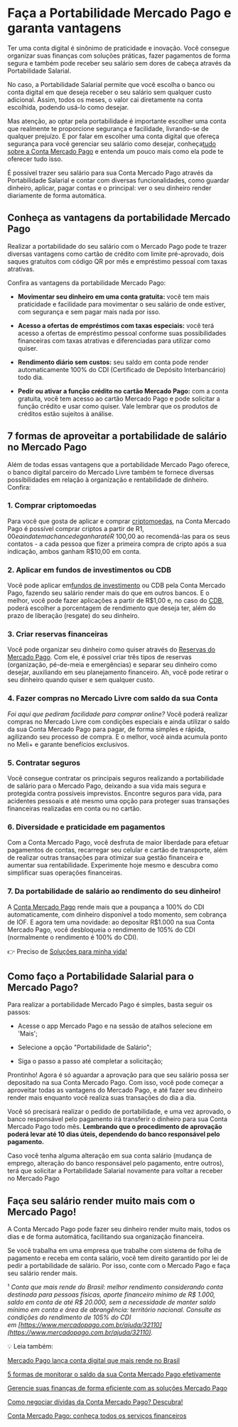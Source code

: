 # Faça a Portabilidade Mercado Pago e garanta vantagens

Ter uma conta digital é sinônimo de praticidade e inovação. Você consegue organizar suas finanças com soluções práticas, fazer pagamentos de forma segura e também pode receber seu salário sem dores de cabeça através da Portabilidade Salarial.

No caso, a Portabilidade Salarial permite que você escolha o banco ou conta digital em que deseja receber o seu salário sem qualquer custo adicional. Assim, todos os meses, o valor cai diretamente na conta escolhida, podendo usá-lo como desejar.

Mas atenção, ao optar pela portabilidade é importante escolher uma conta que realmente te proporcione segurança e facilidade, livrando-se de qualquer prejuízo. E por falar em escolher uma conta digital que ofereça segurança para você gerenciar seu salário como desejar, conheça[tudo sobre a Conta Mercado Pago](https://meubolso.mercadopago.com.br/tudo-o-que-voce-precisa-saber-sobre-a-conta-mercado-pago) e entenda um pouco mais como ela pode te oferecer tudo isso.

É possível trazer seu salário para sua Conta Mercado Pago através da Portabilidade Salarial e contar com diversas funcionalidades, como guardar dinheiro, aplicar, pagar contas e o principal: ver o seu dinheiro render diariamente de forma automática.

## 

## Conheça as vantagens da portabilidade Mercado Pago

Realizar a portabilidade do seu salário com o Mercado Pago pode te trazer diversas vantagens como cartão de crédito com limite pré-aprovado, dois saques gratuitos com código QR por mês e empréstimo pessoal com taxas atrativas.

Confira as vantagens da portabilidade Mercado Pago:

- **Movimentar seu dinheiro em uma conta gratuita:** você tem mais praticidade e facilidade para movimentar o seu salário de onde estiver, com segurança e sem pagar mais nada por isso.

- **Acesso a ofertas de empréstimos com taxas especiais:** você terá acesso a ofertas de empréstimo pessoal conforme suas possibilidades financeiras com taxas atrativas e diferenciadas para utilizar como quiser.

- **Rendimento diário sem custos:** seu saldo em conta pode render  automaticamente 100% do CDI (Certificado de Depósito Interbancário) todo dia. 

- **Pedir ou ativar a função crédito no cartão Mercado Pago:** com a conta gratuita, você tem acesso ao cartão Mercado Pago e pode solicitar a função crédito e usar como quiser. Vale lembrar que os produtos de créditos estão sujeitos à análise.

## 7 formas de aproveitar a portabilidade de salário no Mercado Pago

Além de todas essas vantagens que a portabilidade Mercado Pago oferece, o banco digital parceiro do Mercado Livre também te fornece diversas possibilidades em relação à organização e rentabilidade de dinheiro. Confira:

### 1. Comprar criptomoedas

Para você que gosta de aplicar e comprar [criptomoedas](https://meubolso.mercadopago.com.br/criptomoedas-mercado-pago), na Conta Mercado Pago é possível comprar criptos a partir de R$1,00 e ainda tem a chance de ganhar até R$ 100,00 ao recomendá-las para os seus contatos - a cada pessoa que fizer a primeira compra de cripto após a sua indicação, ambos ganham R$10,00 em conta.

### 2. Aplicar em fundos de investimentos ou CDB

Você pode aplicar em[fundos de investimento](https://meubolso.mercadopago.com.br/fundos-de-investimento-no-mercado-pago) ou CDB pela Conta Mercado Pago, fazendo seu salário render mais do que em outros bancos. E o melhor, você pode fazer aplicações a partir de R$1,00 e, no caso do [CDB](https://meubolso.mercadopago.com.br/cdb-app-mercado-pago), poderá escolher a porcentagem de rendimento que deseja ter, além do prazo de liberação (resgate) do seu dinheiro.

### 3. Criar reservas financeiras

Você pode organizar seu dinheiro como quiser através do [Reservas do Mercado Pago](https://meubolso.mercadopago.com.br/reservas-do-mercado-pago). Com ele, é possível criar três tipos de reservas (organização, pé-de-meia e emergências) e separar seu dinheiro como desejar, auxiliando em seu planejamento financeiro. Ah, você pode retirar o seu dinheiro quando quiser e sem qualquer custo.

### 4. Fazer compras no Mercado Livre com saldo da sua Conta

*Foi aqui que pediram facilidade para comprar online?* Você poderá realizar compras no Mercado Livre com condições especiais e ainda utilizar o saldo da sua Conta Mercado Pago para pagar, de forma simples e rápida, agilizando seu processo de compra. E o melhor, você ainda acumula ponto no Meli+ e garante benefícios exclusivos.

### 5. Contratar seguros

Você consegue contratar os principais seguros realizando a portabilidade de salário para o Mercado Pago, deixando a sua vida mais segura e protegida contra possíveis imprevistos. Encontre seguros para vida, para acidentes pessoais e até mesmo uma opção para proteger suas transações financeiras realizadas em conta ou no cartão.

### 6. Diversidade e praticidade em pagamentos

Com a Conta Mercado Pago, você desfruta de maior liberdade para efetuar pagamentos de contas, recarregar seu celular e cartão de transporte, além de realizar outras transações para otimizar sua gestão financeira e aumentar sua rentabilidade. Experimente hoje mesmo e descubra como simplificar suas operações financeiras.

### 7. Da portabilidade de salário ao rendimento do seu dinheiro!

A [Conta Mercado Pago](https://meubolso.mercadopago.com.br/conta-mercado-pago-corrente-ou-poupanca) rende mais que a poupança a 100% do CDI automaticamente, com dinheiro disponível a todo momento, sem cobrança de IOF. E agora tem uma novidade: ao depositar R$1.000 na sua Conta Mercado Pago, você desbloqueia o rendimento de 105% do CDI (normalmente o rendimento é 100% do CDI).

👉 Preciso de [Soluções para minha vida!](https://meubolso.mercadopago.com.br/conta-digital-como-funciona)

## Como faço a Portabilidade Salarial para o Mercado Pago?

Para realizar a portabilidade Mercado Pago é simples, basta seguir os passos:

- Acesse o app Mercado Pago e na sessão de atalhos selecione em 'Mais';

- Selecione a opção "Portabilidade de Salário";

- Siga o passo a passo até completar a solicitação;

Prontinho! Agora é só aguardar a aprovação para que seu salário possa ser depositado na sua Conta Mercado Pago. Com isso, você pode começar a aproveitar todas as vantagens do Mercado Pago, e até fazer seu dinheiro render mais enquanto você realiza suas transações do dia a dia.

Você só precisará realizar o pedido de portabilidade, e uma vez aprovado, o banco responsável pelo pagamento irá transferir o dinheiro para sua Conta Mercado Pago todo mês. **Lembrando que o procedimento de aprovação poderá levar até 10 dias úteis, dependendo do banco responsável pelo pagamento.**

Caso você tenha alguma alteração em sua conta salário (mudança de emprego, alteração do banco responsável pelo pagamento, entre outros), terá que solicitar a Portabilidade Salarial novamente para voltar a receber no Mercado Pago

## Faça seu salário render muito mais com o Mercado Pago!

A Conta Mercado Pago pode fazer seu dinheiro render muito mais, todos os dias e de forma automática, facilitando sua organização financeira.

Se você trabalha em uma empresa que trabalhe com sistema de folha de pagamento e receba em conta salário, você tem direito garantido por lei de pedir a portabilidade de salário. Por isso, conte com o Mercado Pago e faça seu salário render mais.

¹ *Conta que mais rende do Brasil: melhor rendimento considerando conta destinada para pessoas físicas, aporte financeiro mínimo de R$ 1.000, saldo em conta de até R$ 20.000, sem a necessidade de manter saldo mínimo em conta e área de abrangência: território nacional. Consulte as condições do rendimento de 105% do CDI em [https://www.mercadopago.com.br/ajuda/32110](https://www.mercadopago.com.br/ajuda/32110).*

💡 Leia também:

[Mercado Pago lança conta digital que mais rende no Brasil](https://meubolso.mercadopago.com.br/conta-digital-que-mais-rende-mercado-pago)

[5 formas de monitorar o saldo da sua Conta Mercado Pago efetivamente](https://meubolso.mercadopago.com.br/monitorar-saldo-conta-mercado-pago)

[Gerencie suas finanças de forma eficiente com as soluções Mercado Pago](https://meubolso.mercadopago.com.br/solucoes-mercado-pago)

[Como negociar dívidas da Conta Mercado Pago? Descubra!](https://meubolso.mercadopago.com.br/negociar-divida-conta-mercado-pago)

[Conta Mercado Pago: conheça todos os serviços financeiros](https://meubolso.mercadopago.com.br/servicos-financeiros-conta-mercado-pago)